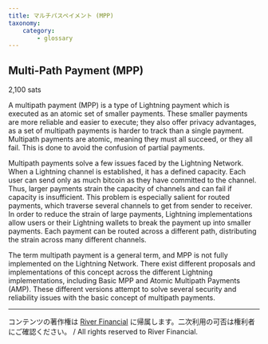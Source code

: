 ```yaml
---
title: マルチパスペイメント (MPP)
taxonomy:
    category:
        - glossary
---
```


## Multi-Path Payment (MPP)
2,100 sats

A multipath payment (MPP) is a type of Lightning payment which is executed as an atomic set of smaller payments. These smaller payments are more reliable and easier to execute; they also offer privacy advantages, as a set of multipath payments is harder to track than a single payment. Multipath payments are atomic, meaning they must all succeed, or they all fail. This is done to avoid the confusion of partial payments.

Multipath payments solve a few issues faced by the Lightning Network. When a Lightning channel is established, it has a defined capacity. Each user can send only as much bitcoin as they have committed to the channel. Thus, larger payments strain the capacity of channels and can fail if capacity is insufficient. This problem is especially salient for routed payments, which traverse several channels to get from sender to receiver. In order to reduce the strain of large payments, Lightning implementations allow users or their Lightning wallets to break the payment up into smaller payments. Each payment can be routed across a different path, distributing the strain across many different channels.

The term multipath payment is a general term, and MPP is not fully implemented on the Lightning Network. There exist different proposals and implementations of this concept across the different Lightning implementations, including Basic MPP and Atomic Multipath Payments (AMP). These different versions attempt to solve several security and reliability issues with the basic concept of multipath payments.

---
コンテンツの著作権は [River Financial](https://river.com/) に帰属します。二次利用の可否は権利者にご確認ください。 / All rights reserved to River Financial.
